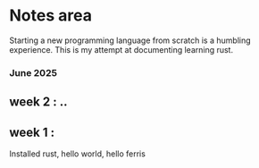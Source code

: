 # Notes area

Starting a new programming language from scratch is a humbling experience. This is my attempt at documenting learning rust.

### June 2025
## week 2 : ..

## week 1 : 
Installed rust, hello world, hello ferris